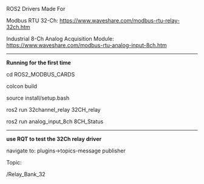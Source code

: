 ROS2 Drivers Made For

Modbus RTU 32-Ch: https://www.waveshare.com/modbus-rtu-relay-32ch.htm

Industrial 8-Ch Analog Acquisition Module: https://www.waveshare.com/modbus-rtu-analog-input-8ch.htm

--------------------------------------------
**Running for the first time**

cd ROS2_MODBUS_CARDS

colcon build

source install/setup.bash

ros2 run 32channel_relay 32CH_relay

ros2 run analog_input_8ch 8CH_Status

--------------------------------------------
**use RQT to test the 32Ch relay driver**

navigate to: plugins->topics-message publisher

Topic:

/Relay_Bank_32






















